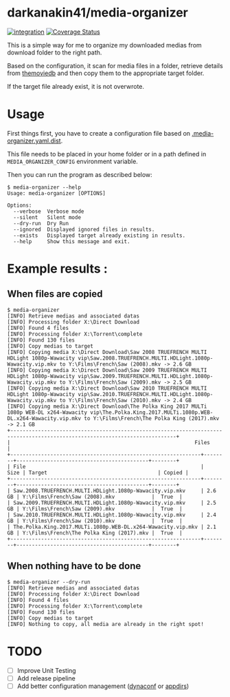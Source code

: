 darkanakin41/media-organizer
===

[![integration](https://github.com/darkanakin41/media-organizer/workflows/integration/badge.svg?branch=master)](https://github.com/darkanakin41/media-organizer/actions?query=workflow%3Aintegration)
[![Coverage Status](https://coveralls.io/repos/github/darkanakin41/media-organizer/badge.svg)](https://coveralls.io/github/darkanakin41/media-organizer)

This is a simple way for me to organize my downloaded medias from download folder to the right path.

Based on the configuration, it scan for media files in a folder, retrieve details
from [themoviedb](https://www.themoviedb.org/)
and then copy them to the appropriate target folder.

If the target file already exist, it is not overwrote.

# Usage

First things first, you have to create a configuration file based
on [.media-organizer.yaml.dist](./.media-organizer.yaml.dist).

This file needs to be placed in your home folder or in a path defined in `MEDIA_ORGANIZER_CONFIG` environment variable.

Then you can run the program as described below: 
```shell
$ media-organizer --help
Usage: media-organizer [OPTIONS]

Options:
  --verbose  Verbose mode
  --silent   Silent mode
  --dry-run  Dry Run
  --ignored  Displayed ignored files in results.
  --exists   Displayed target already existing in results.
  --help     Show this message and exit.
```

# Example results :

## When files are copied

```shell
$ media-organizer
[INFO] Retrieve medias and associated datas
[INFO] Processing folder X:\Direct Download
[INFO] Found 4 files
[INFO] Processing folder X:\Torrent\complete
[INFO] Found 130 files
[INFO] Copy medias to target
[INFO] Copying media X:\Direct Download\Saw 2008 TRUEFRENCH MULTI HDLight 1080p-Wawacity vip\Saw.2008.TRUEFRENCH.MULTI.HDLight.1080p-Wawacity.vip.mkv to Y:\Films\French\Saw (2008).mkv -> 2.6 GB
[INFO] Copying media X:\Direct Download\Saw 2009 TRUEFRENCH MULTI HDLight 1080p-Wawacity vip\Saw.2009.TRUEFRENCH.MULTI.HDLight.1080p-Wawacity.vip.mkv to Y:\Films\French\Saw (2009).mkv -> 2.5 GB
[INFO] Copying media X:\Direct Download\Saw 2010 TRUEFRENCH MULTI HDLight 1080p-Wawacity vip\Saw.2010.TRUEFRENCH.MULTI.HDLight.1080p-Wawacity.vip.mkv to Y:\Films\French\Saw (2010).mkv -> 2.4 GB
[INFO] Copying media X:\Direct Download\The Polka King 2017 MULTi 1080p WEB-DL x264-Wawacity vip\The.Polka.King.2017.MULTi.1080p.WEB-DL.x264-Wawacity.vip.mkv to Y:\Films\French\The Polka King (2017).mkv -> 2.1 GB
+----------------------------------------------------------------------------------------------------------------------------+
|                                                            Files                                                           |
+--------------------------------------------------------------+--------+-------------------------------------------+--------+
| File                                                         |   Size | Target                                    | Copied |
+--------------------------------------------------------------+--------+-------------------------------------------+--------+
| Saw.2008.TRUEFRENCH.MULTI.HDLight.1080p-Wawacity.vip.mkv     | 2.6 GB | Y:\Films\French\Saw (2008).mkv            |  True  |
| Saw.2009.TRUEFRENCH.MULTI.HDLight.1080p-Wawacity.vip.mkv     | 2.5 GB | Y:\Films\French\Saw (2009).mkv            |  True  |
| Saw.2010.TRUEFRENCH.MULTI.HDLight.1080p-Wawacity.vip.mkv     | 2.4 GB | Y:\Films\French\Saw (2010).mkv            |  True  |
| The.Polka.King.2017.MULTi.1080p.WEB-DL.x264-Wawacity.vip.mkv | 2.1 GB | Y:\Films\French\The Polka King (2017).mkv |  True  |
+--------------------------------------------------------------+--------+-------------------------------------------+--------+
```

## When nothing have to be done

```shell
$ media-organizer --dry-run
[INFO] Retrieve medias and associated datas
[INFO] Processing folder X:\Direct Download
[INFO] Found 4 files
[INFO] Processing folder X:\Torrent\complete
[INFO] Found 130 files
[INFO] Copy medias to target
[INFO] Nothing to copy, all media are already in the right spot!
```

# TODO

* [ ] Improve Unit Testing
* [ ] Add release pipeline
* [ ] Add better configuration management ([dynaconf] or [appdirs])

[dynaconf]: (https://github.com/rochacbruno/dynaconf)
[appdirs]: (https://pypi.org/project/appdirs/)

